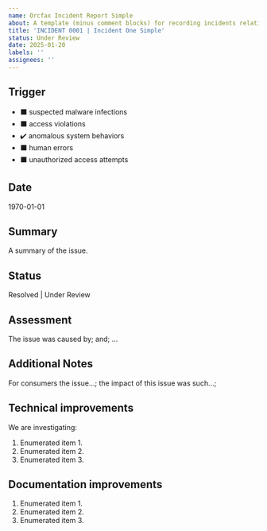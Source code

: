 ```yaml
---
name: Orcfax Incident Report Simple
about: A template (minus comment blocks) for recording incidents relating to Orcfax and their resulting assessment, impact, and resolution
title: 'INCIDENT 0001 | Incident One Simple'
status: Under Review
date: 2025-01-20
labels: ''
assignees: ''
---
```


## Trigger

* ⬛ suspected malware infections
* ⬛ access violations
* ✔️ anomalous system behaviors
* ⬛ human errors
* ⬛ unauthorized access attempts

## Date

1970-01-01

## Summary

A summary of the issue.

## Status

Resolved | Under Review

## Assessment

The issue was caused by; and; ...

## Additional Notes

For consumers the issue...; the impact of this issue was such...;

## Technical improvements

We are investigating:

1. Enumerated item 1.
1. Enumerated item 2.
1. Enumerated item 3.

## Documentation improvements

1. Enumerated item 1.
1. Enumerated item 2.
1. Enumerated item 3.
